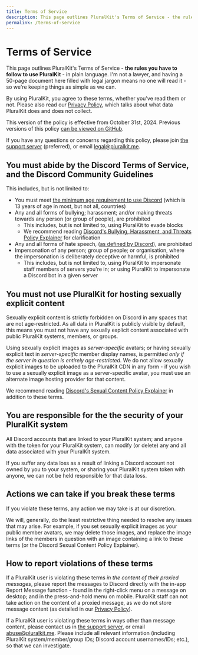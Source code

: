```yaml
---
title: Terms of Service
description: This page outlines PluralKit's Terms of Service - the rules you have to follow to use PluralKit - in plain language.
permalink: /terms-of-service
---
```


# Terms of Service

This page outlines PluralKit's Terms of Service - **the rules you have to follow to use PluralKit** - in plain language. I'm not a lawyer, and having a 50-page document here filled with legal jargon means no one will read it - so we're keeping things as simple as we can.

By using PluralKit, you agree to these terms, whether you've read them or not. Please also read our [Privacy Policy](/privacy), which talks about what data PluralKit does and does not collect.

This version of the policy is effective from October 31st, 2024. Previous versions of this policy [can be viewed on GitHub](<https://github.com/PluralKit/PluralKit/commits/main/docs/content/terms-of-service.md>).

If you have any questions or concerns regarding this policy, please join [the support server](<https://discord.gg/PczBt78>) (preferred), or email [legal@pluralkit.me](mailto:legal@pluralkit.me).

## You must abide by the Discord Terms of Service, and the Discord Community Guidelines

This includes, but is not limited to:

- You must meet [the minimum age requirement to use Discord](<https://support.discord.com/hc/en-us/articles/360040724612-Why-is-Discord-asking-for-my-birthday>) (which is 13 years of age in most, but not all, countries)
- Any and all forms of bullying; harassment; and/or making threats towards any person (or group of people), are prohibited
    - This includes, but is not limited to, using PluralKit to evade blocks
    - We recommend reading [Discord's Bullying, Harassment, and Threats Policy Explainer](<https://discord.com/safety/bullying-harassment-threats-policy-explainer>) for clarification
- Any and all forms of hate speech, ([as defined by Discord](<https://discord.com/safety/hateful-conduct-policy-explainer>)), are prohibited
- Impersonation of any person; group of people; or organisation, where the impersonation is deliberately deceptive or harmful, is prohibited
    - This includes, but is not limited to, using PluralKit to impersonate staff members of servers you're in; or using PluralKit to impersonate a Discord bot in a given server

## You must not use PluralKit for hosting sexually explicit content

Sexually explicit content is strictly forbidden on Discord in any spaces that are not age-restricted. As all data in PluralKit is publicly visible by default, this means you must not have any sexually explicit content associated with public PluralKit systems, members, or groups.

Using sexually explicit images as *server-specific* avatars; or having sexually explicit text in *server-specific* member display names, is permitted *only if the server in question is entirely age-restricted*. We do not allow sexually explicit images to be uploaded to the PluralKit CDN in any form - if you wish to use a sexually explicit image as a server-specific avatar, you must use an alternate image hosting provider for that content.

We recommend reading [Discord's Sexual Content Policy Explainer](<https://discord.com/safety/sexual-content-policy-explainer>) in addition to these terms. 

## You are responsible for the the security of your PluralKit system

All Discord accounts that are linked to your PluralKit system; and anyone with the token for your PluralKit system, can modify (or delete) any and all data associated with your PluralKit system.

If you suffer any data loss as a result of linking a Discord account not owned by you to your system, or sharing your PluralKit system token with anyone, we can not be held responsible for that data loss.

## Actions we can take if you break these terms

If you violate these terms, any action we may take is at our discretion.

We will, generally, do the least restrictive thing needed to resolve any issues that may arise. For example, if you set sexually explicit images as your public member avatars, we may delete those images, and replace the image links of the members in question with an image containing a link to these terms (or the Discord Sexual Content Policy Explainer).

## How to report violations of these terms

If a PluralKit user is violating these terms *in the content of their proxied messages*, please report the messages to Discord directly with the in-app Report Message function - found in the right-click menu on a message on desktop; and in the press-and-hold menu on mobile. PluralKit staff can not take action on the content of a proxied message, as we do not store message content (as detailed in our [Privacy Policy](/privacy/)).

If a PluralKit user is violating these terms in ways other than message content, please contact us in [the support server](<https://discord.gg/PczBt78>), or email [abuse@pluralkit.me](mailto:abuse@pluralkit.me). Please include all relevant information (including PluralKit system/member/group IDs; Discord account usernames/IDs; etc.), so that we can investigate.
